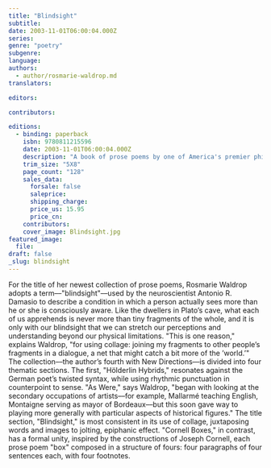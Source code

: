 ```yaml
---
title: "Blindsight"
subtitle:
date: 2003-11-01T06:00:04.000Z
series:
genre: "poetry"
subgenre:
language:
authors:
  - author/rosmarie-waldrop.md
translators:

editors:

contributors:

editions:
  - binding: paperback
    isbn: 9780811215596
    date: 2003-11-01T06:00:04.000Z
    description: "A book of prose poems by one of America's premier philosophical poets. "
    trim_size: "5X8"
    page_count: "128"
    sales_data:
      forsale: false
      saleprice:
      shipping_charge:
      price_us: 15.95
      price_cn:
    contributors:
    cover_image: Blindsight.jpg
featured_image:
  file:
draft: false
_slug: blindsight
---
```


For the title of her newest collection of prose poems, Rosmarie Waldrop adopts a term––"blindsight"––used by the neuroscientist Antonio R. Damasio to describe a condition in which a person actually sees more than he or she is consciously aware. Like the dwellers in Plato’s cave, what each of us apprehends is never more than tiny fragments of the whole, and it is only with our blindsight that we can stretch our perceptions and understanding beyond our physical limitations. "This is one reason," explains Waldrop, "for using collage: joining my fragments to other people’s fragments in a dialogue, a net that might catch a bit more of the ’world.’" The collection––the author’s fourth with New Directions––is divided into four thematic sections. The first, "Hölderlin Hybrids," resonates against the German poet’s twisted syntax, while using rhythmic punctuation in counterpoint to sense. "As Were," says Waldrop, "began with looking at the secondary occupations of artists––for example, Mallarmé teaching English, Montaigne serving as mayor of Bordeaux––but this soon gave way to playing more generally with particular aspects of historical figures." The title section, "Blindsight," is most consistent in its use of collage, juxtaposing words and images to jolting, epiphanic effect. "Cornell Boxes," in contrast, has a formal unity, inspired by the constructions of Joseph Cornell, each prose poem "box" composed in a structure of fours: four paragraphs of four sentences each, with four footnotes.

